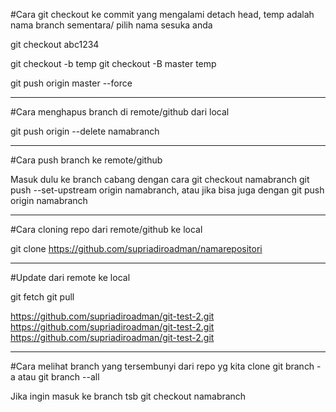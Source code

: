 #Cara git checkout ke commit yang mengalami detach head,
temp adalah nama branch sementara/ pilih nama sesuka anda


git checkout abc1234

git checkout -b temp
git checkout -B master temp

git push origin master --force

________________________________

#Cara menghapus branch di remote/github dari local

git push origin --delete namabranch


________________________________

#Cara push branch ke remote/github

Masuk dulu ke branch cabang dengan cara
git checkout namabranch
git push --set-upstream origin namabranch, atau jika bisa juga dengan
git push origin namabranch

________________________________

#Cara cloning repo dari remote/github ke local

git clone https://github.com/supriadiroadman/namarepositori

________________________________

#Update dari remote ke local

git fetch
git pull

https://github.com/supriadiroadman/git-test-2.git
https://github.com/supriadiroadman/git-test-2.git
https://github.com/supriadiroadman/git-test-2.git

________________________________
#Cara melihat branch yang tersembunyi dari repo yg kita clone
git branch -a   atau   git branch --all

Jika ingin masuk ke branch tsb
git checkout namabranch
